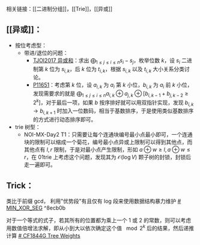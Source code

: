 相关链接：[[二进制分组]]，[[Trie]]，[[异或]]

## [[异或]]：
* 按位考虑型：
  * 带进/退位的问题：
    * [TJOI2017 异或和](https://www.luogu.com.cn/problem/P3760)：求出 $\bigoplus_{1\le j\le i\le n} s_i-s_j$，枚举位数 $k$，设 $s_i$ 二进制第 $k$ 位为 $s_{i,k}$，后 $k$ 位为 $t_{i,k}$，根据 $s_{i,k}$ 以及 $t_{i,k}$ 大小关系分类讨论。
    * [P11651](https://www.luogu.com.cn/problem/P11651)：考虑第 $k$ 位，设 $a_{i,k}$ 为 $a_i$ 第 $k$ 小位，$b_{i,k}$ 为 $a_i$ 前 $k$ 小位，发现需要求的就是 $\bigoplus_{1\le j\le i\le n}a_{i,k}\oplus a_{j,k}\oplus[b_{i,k-1}+b_{j,k-2}\ge 2^k]$，对于最后一项，如果 $b$ 按序排好就可以用双指针实现，发现 $b_{i,k}\to b_{i,k+1}$ 时加入一位数码，相当于基数排序，于是使用类似基数排序的方式进行动态排序即可。
* trie 树型：
  * NOI-MX-Day2 T1：只需要让每个连通块编号最小点最小即可，一个连通块的限制可以缩成一个菊花，编号最小点异或上限制可以得到其他点，而其他点有 $l,r$ 限制，于是对最小点产生限制，形如 $a\oplus w\ge l,a\oplus w\le r$，在 01trie 上考虑这个问题，发现其为 $\mathcal{O}(\log V)$ 颗子树的封锁，封锁后走一遍即可。
## Trick：
类比于前缀 gcd， 利用"优势段"有且仅有 log 段来使用数据结构暴力维护 [# MIN_XOR_SEG](https://www.codechef.com/problems/MINXORSEG) ^8ecb0b


对于一个等式的式子，若其所有的位置都为乘上一个 $1$ 或 $2$ 的常数，则可以考虑用数值倍增法求解，即从小到大以依次确定这个值 $\mod 2^k$ 后的结果，然后递推计算  [# CF1844G Tree Weights](https://www.luogu.com.cn/problem/CF1844G)



